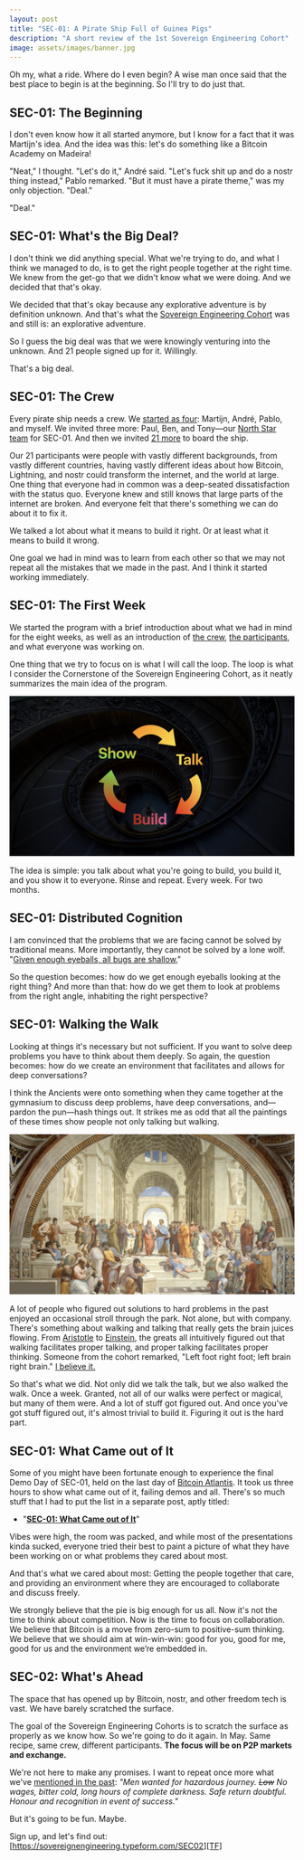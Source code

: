 ```yaml
---
layout: post
title: "SEC-01: A Pirate Ship Full of Guinea Pigs"
description: "A short review of the 1st Sovereign Engineering Cohort"
image: assets/images/banner.jpg
---
```


Oh my, what a ride. Where do I even begin? A wise man once said that the best
place to begin is at the beginning. So I'll try to do just that.

## SEC-01: The Beginning

I don't even know how it all started anymore, but I know for a fact that it was
Martijn's idea. And the idea was this: let's do something like a Bitcoin Academy
on Madeira!

"Neat," I thought. "Let's do it," André said. "Let's fuck shit up and do a nostr
thing instead," Pablo remarked. "But it must have a pirate theme," was my only
objection. "Deal."

"Deal."

## SEC-01: What's the Big Deal?

I don't think we did anything special. What we're trying to do, and what I think
we managed to do, is to get the right people together at the right time. We knew
from the get-go that we didn't know what we were doing. And we decided that
that's okay.

We decided that that's okay because any explorative adventure is by definition
unknown. And that's what the [Sovereign Engineering Cohort](/#sec) was and still
is: an explorative adventure.

So I guess the big deal was that we were knowingly venturing into the unknown.
And 21 people signed up for it. Willingly.

That's a big deal.

## SEC-01: The Crew

Every pirate ship needs a crew. We [started as four](/#crew): Martijn, André,
Pablo, and myself.  We invited three more: Paul, Ben, and Tony—our [North Star
team](/2023/10/18/welcoming-mutiny-wallet-as-the-1st-sovereign-engineering-north-star.html)
for SEC-01. And then we invited [21 more](/2023/11/30/meet-the-1st-cohort.html)
to board the ship.

Our 21 participants were people with vastly different backgrounds, from vastly
different countries, having vastly different ideas about how Bitcoin, Lightning,
and nostr could transform the internet, and the world at large. One thing that
everyone had in common was a deep-seated dissatisfaction with the status quo.
Everyone knew and still knows that large parts of the internet are broken. And
everyone felt that there's something we can do about it to fix it.

We talked a lot about what it means to build it right. Or at least what it means
to build it wrong.

One goal we had in mind was to learn from each other so that we may not repeat
all the mistakes that we made in the past. And I think it started working
immediately.

## SEC-01: The First Week

We started the program with a brief introduction about what we had in mind for
the eight weeks, as well as an introduction of [the
crew](/#crew), [the
participants](/#participants), and what everyone
was working on.

One thing that we try to focus on is what I will call the loop. The loop is what
I consider the Cornerstone of the Sovereign Engineering Cohort, as it neatly
summarizes the main idea of the program.

![](/assets/images/sec-loop.jpg)

The idea is simple: you talk about what you're going to build, you build it, and
you show it to everyone. Rinse and repeat. Every week. For two months.

## SEC-01: Distributed Cognition

I am convinced that the problems that we are facing cannot be solved by
traditional means. More importantly, they cannot be solved by a lone wolf.
"[Given enough eyeballs, all bugs are
shallow.](https://en.wikipedia.org/wiki/Linus%27s_Law)"

So the question becomes: how do we get enough eyeballs looking at the right
thing? And more than that: how do we get them to look at problems from the right
angle, inhabiting the right perspective?

## SEC-01: Walking the Walk

Looking at things it's necessary but not sufficient. If you want to solve deep
problems you have to think about them deeply. So again, the question becomes:
how do we create an environment that facilitates and allows for deep
conversations?

I think the Ancients were onto something when they came together at the
gymnasium to discuss deep problems, have deep conversations, and—pardon the
pun—hash things out. It strikes me as odd that all the paintings of these times
show people not only talking but walking.

![](/assets/images/school-of-athens.jpg)

A lot of people who figured out solutions to hard problems in the past enjoyed
an occasional stroll through the park. Not alone, but with company. There's
something about walking and talking that really gets the brain juices flowing.
From [Aristotle](https://en.wikipedia.org/wiki/Peripatetic_school) to
[Einstein](/assets/images/einstein.png), the greats all intuitively figured out
that walking facilitates proper talking, and proper talking facilitates proper
thinking. Someone from the cohort remarked, "Left foot right foot; left brain
right brain." [I believe it.](/assets/images/left-foot-right-foot.jpg)

So that's what we did. Not only did we talk the talk, but we also walked the
walk. Once a week. Granted, not all of our walks were perfect or magical, but
many of them were. And a lot of stuff got figured out. And once you've got stuff
figured out, it's almost trivial to build it. Figuring it out is the hard part.

## SEC-01: What Came out of It

Some of you might have been fortunate enough to experience the final Demo Day of
SEC-01, held on the last day of [Bitcoin Atlantis][BA]. It took us three hours to show
what came out of it, failing demos and all. There's so much stuff that I had to
put the list in a separate post, aptly titled:

- "[**SEC-01: What Came out of It**](/2024/03/19/what-came-out-of-SEC-01.html)"

Vibes were high, the room was packed, and while most of the
presentations kinda sucked, everyone tried their best to paint a picture of what
they have been working on or what problems they cared about most.

And that's what we cared about most: Getting the people together that care, and
providing an environment where they are encouraged to collaborate and discuss
freely.

We strongly believe that the pie is big enough for us all. Now it's not the time
to think about competition. Now is the time to focus on collaboration. We
believe that Bitcoin is a move from zero-sum to positive-sum thinking. We
believe that we should aim at win-win-win: good for you, good for me, good for
us and the environment we’re embedded in.

## SEC-02: What's Ahead

The space that has opened up by Bitcoin, nostr, and other freedom tech is vast.
We have barely scratched the surface.

The goal of the Sovereign Engineering Cohorts is to scratch the surface as
properly as we know how. So we're going to do it again. In May. Same recipe,
same crew, different participants. **The focus will be on P2P markets and
exchange.**

We're not here to make any promises. I want to repeat once more what we've
[mentioned in the
past](/2023/10/23/applications-to-SEC-01-closing-soon.html):
*"Men wanted for hazardous journey. ~~Low~~ No wages, bitter cold, long hours of
complete darkness. Safe return doubtful. Honour and recognition in event of
success."*

But it's going to be fun. Maybe.

Sign up, and let's find out:
[https://sovereignengineering.typeform.com/SEC02][TF]

[TF]: https://sovereignengineering.typeform.com/SEC02
[BA]: https://bitcoinatlantis.com/
